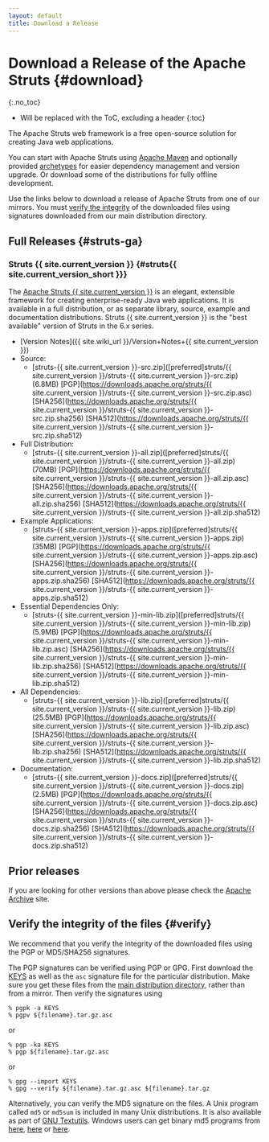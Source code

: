 ```yaml
---
layout: default
title: Download a Release
---
```


# Download a Release of the Apache Struts {#download}
{:.no_toc}

* Will be replaced with the ToC, excluding a header
{:toc}

The Apache Struts web framework is a free open-source solution for creating Java web applications.

You can start with Apache Struts using [Apache Maven](//maven.apache.org) and optionally provided
[archetypes](/maven-archetypes) for easier dependency management and version upgrade.
Or download some of the distributions for fully offline development.

Use the links below to download a release of Apache Struts from one of our mirrors. You must
[verify the integrity](#verify) of the downloaded files using signatures downloaded from our
main distribution directory.

## Full Releases {#struts-ga}

### Struts {{ site.current_version }} {#struts{{ site.current_version_short }}}

The [Apache Struts {{ site.current_version }}](//struts.apache.org)  is an elegant, extensible framework
for creating enterprise-ready Java web applications. It is available in a full distribution, or as separate library, 
source, example and documentation distributions. Struts {{ site.current_version }} is the "best available" 
version of Struts in the 6.x series.

- [Version Notes]({{ site.wiki_url }}/Version+Notes+{{ site.current_version }})
- Source:
  - [struts-{{ site.current_version }}-src.zip]([preferred]struts/{{ site.current_version }}/struts-{{ site.current_version }}-src.zip) (6.8MB)
    [PGP](https://downloads.apache.org/struts/{{ site.current_version }}/struts-{{ site.current_version }}-src.zip.asc)
    [SHA256](https://downloads.apache.org/struts/{{ site.current_version }}/struts-{{ site.current_version }}-src.zip.sha256)
    [SHA512](https://downloads.apache.org/struts/{{ site.current_version }}/struts-{{ site.current_version }}-src.zip.sha512)
- Full Distribution:
  - [struts-{{ site.current_version }}-all.zip]([preferred]struts/{{ site.current_version }}/struts-{{ site.current_version }}-all.zip) (70MB)
    [PGP](https://downloads.apache.org/struts/{{ site.current_version }}/struts-{{ site.current_version }}-all.zip.asc)
    [SHA256](https://downloads.apache.org/struts/{{ site.current_version }}/struts-{{ site.current_version }}-all.zip.sha256)
    [SHA512](https://downloads.apache.org/struts/{{ site.current_version }}/struts-{{ site.current_version }}-all.zip.sha512)
- Example Applications:
  - [struts-{{ site.current_version }}-apps.zip]([preferred]struts/{{ site.current_version }}/struts-{{ site.current_version }}-apps.zip) (35MB)
    [PGP](https://downloads.apache.org/struts/{{ site.current_version }}/struts-{{ site.current_version }}-apps.zip.asc)
    [SHA256](https://downloads.apache.org/struts/{{ site.current_version }}/struts-{{ site.current_version }}-apps.zip.sha256)
    [SHA512](https://downloads.apache.org/struts/{{ site.current_version }}/struts-{{ site.current_version }}-apps.zip.sha512)
- Essential Dependencies Only:
  - [struts-{{ site.current_version }}-min-lib.zip]([preferred]struts/{{ site.current_version }}/struts-{{ site.current_version }}-min-lib.zip) (5.9MB)
    [PGP](https://downloads.apache.org/struts/{{ site.current_version }}/struts-{{ site.current_version }}-min-lib.zip.asc)
    [SHA256](https://downloads.apache.org/struts/{{ site.current_version }}/struts-{{ site.current_version }}-min-lib.zip.sha256)
    [SHA512](https://downloads.apache.org/struts/{{ site.current_version }}/struts-{{ site.current_version }}-min-lib.zip.sha512)
- All Dependencies:
  - [struts-{{ site.current_version }}-lib.zip]([preferred]struts/{{ site.current_version }}/struts-{{ site.current_version }}-lib.zip) (25.5MB)
    [PGP](https://downloads.apache.org/struts/{{ site.current_version }}/struts-{{ site.current_version }}-lib.zip.asc)
    [SHA256](https://downloads.apache.org/struts/{{ site.current_version }}/struts-{{ site.current_version }}-lib.zip.sha256)
    [SHA512](https://downloads.apache.org/struts/{{ site.current_version }}/struts-{{ site.current_version }}-lib.zip.sha512)
- Documentation:
  - [struts-{{ site.current_version }}-docs.zip]([preferred]struts/{{ site.current_version }}/struts-{{ site.current_version }}-docs.zip) (2.5MB)
    [PGP](https://downloads.apache.org/struts/{{ site.current_version }}/struts-{{ site.current_version }}-docs.zip.asc)
    [SHA256](https://downloads.apache.org/struts/{{ site.current_version }}/struts-{{ site.current_version }}-docs.zip.sha256)
    [SHA512](https://downloads.apache.org/struts/{{ site.current_version }}/struts-{{ site.current_version }}-docs.zip.sha512)

## Prior releases

If you are looking for other versions than above please check the <a href="https://archive.apache.org/dist/struts/">Apache Archive</a> site.

## Verify the integrity of the files {#verify}

We recommend that you verify the integrity of the downloaded files using the PGP or MD5/SHA256 signatures.

The PGP signatures can be verified using PGP or GPG. First download the [KEYS](//downloads.apache.org/struts/KEYS) 
as well as the <code>asc</code> signature file for the particular distribution. Make sure you get these files from 
the [main distribution directory](//downloads.apache.org/struts/), rather than from a mirror.
Then verify the signatures using

```
% pgpk -a KEYS
% pgpv ${filename}.tar.gz.asc
```
or
```
% pgp -ka KEYS
% pgp ${filename}.tar.gz.asc
```
or
```
% gpg --import KEYS
% gpg --verify ${filename}.tar.gz.asc ${filename}.tar.gz
```

Alternatively, you can verify the MD5 signature on the files. A Unix program called `md5` or `md5sum` is included
in many Unix distributions. It is also available as part of [GNU Textutils](https://www.gnu.org/software/textutils/textutils.html).
Windows users can get binary md5 programs from [here](https://www.fourmilab.ch/md5/), [here](http://www.pc-tools.net/win32/freeware/console/)
or [here](https://www.slavasoft.com/fsum/).
